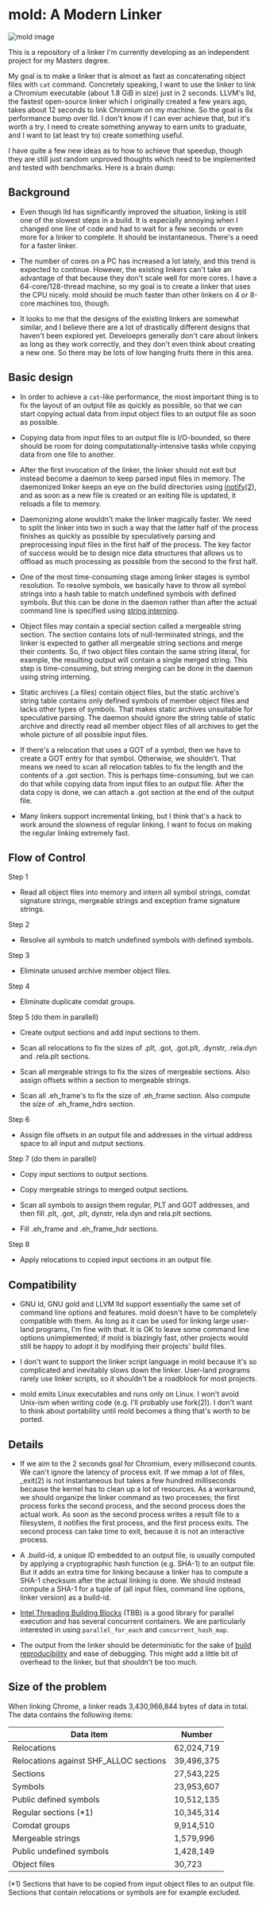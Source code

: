 # mold: A Modern Linker

![mold image](mold.jpg)

This is a repository of a linker I'm currently developing as an
independent project for my Masters degree.

My goal is to make a linker that is almost as fast as concatenating
object files with `cat` command. Concretely speaking, I want to use the
linker to link a Chromium executable (about 1.8 GiB in size) just in 2
seconds. LLVM's lld, the fastest open-source linker which I originally
created a few years ago, takes about 12 seconds to link Chromium on my
machine. So the goal is 6x performance bump over lld. I don't know if
I can ever achieve that, but it's worth a try. I need to create
something anyway to earn units to graduate, and I want to (at least
try to) create something useful.

I have quite a few new ideas as to how to achieve that speedup, though
they are still just random unproved thoughts which need to be
implemented and tested with benchmarks. Here is a brain dump:

## Background

- Even though lld has significantly improved the situation, linking is
  still one of the slowest steps in a build. It is especially
  annoying when I changed one line of code and had to wait for a few
  seconds or even more for a linker to complete. It should be
  instantaneous. There's a need for a faster linker.

- The number of cores on a PC has increased a lot lately, and this
  trend is expected to continue. However, the existing linkers can't
  take an advantage of that because they don't scale well for more
  cores. I have a 64-core/128-thread machine, so my goal is to create
  a linker that uses the CPU nicely. mold should be much faster than
  other linkers on 4 or 8-core machines too, though.

- It looks to me that the designs of the existing linkers are somewhat
  similar, and I believe there are a lot of drastically different
  designs that haven't been explored yet. Develoeprs generally don't
  care about linkers as long as they work correctly, and they don't
  even think about creating a new one. So there may be lots of low
  hanging fruits there in this area.

## Basic design

- In order to achieve a `cat`-like performance, the most important
  thing is to fix the layout of an output file as quickly as possible, so
  that we can start copying actual data from input object files to an
  output file as soon as possible.

- Copying data from input files to an output file is I/O-bounded, so
  there should be room for doing computationally-intensive tasks while
  copying data from one file to another.

- After the first invocation of the linker, the linker should not exit
  but instead become a daemon to keep parsed input files in memory.
  The daemonized linker keeps an eye on the build directories using
  [inotify(2)](https://en.wikipedia.org/wiki/Inotify), and as soon as
  a new file is created or an exiting file is updated, it reloads a
  file to memory.

- Daemonizing alone wouldn't make the linker magically faster. We need
  to split the linker into two in such a way that the latter half of
  the process finishes as quickly as possible by speculatively parsing
  and preprocessing input files in the first half of the process. The
  key factor of success would be to design nice data structures that
  allows us to offload as much processing as possible from the second
  to the first half.

- One of the most time-consuming stage among linker stages is symbol
  resolution. To resolve symbols, we basically have to throw all
  symbol strings into a hash table to match undefined symbols with
  defined symbols. But this can be done in the daemon rather than
  after the actual command line is specified using [string
  interning](https://en.wikipedia.org/wiki/String_interning).

- Object files may contain a special section called a mergeable string
  section. The section contains lots of null-terminated strings, and
  the linker is expected to gather all mergeable string sections and
  merge their contents. So, if two object files contain the same
  string literal, for example, the resulting output will contain a
  single merged string. This step is time-consuming, but string
  merging can be done in the daemon using string interning.

- Static archives (.a files) contain object files, but the static
  archive's string table contains only defined symbols of member
  object files and lacks other types of symbols. That makes static
  archives unsuitable for speculative parsing. The daemon should
  ignore the string table of static archive and directly read all
  member object files of all archives to get the whole picture of
  all possible input files.

- If there's a relocation that uses a GOT of a symbol, then we have to
  create a GOT entry for that symbol. Otherwise, we shouldn't. That
  means we need to scan all relocation tables to fix the length and
  the contents of a .got section. This is perhaps time-consuming, but
  we can do that while copying data from input files to an output
  file. After the data copy is done, we can attach a .got section at
  the end of the output file.

- Many linkers support incremental linking, but I think that's a hack
  to work around the slowness of regular linking. I want to focus on
  making the regular linking extremely fast.

## Flow of Control

Step 1

- Read all object files into memory and intern all symbol strings,
  comdat signature strings, mergeable strings and exception frame
  signature strings.

Step 2

- Resolve all symbols to match undefined symbols with defined symbols.

Step 3

- Eliminate unused archive member object files.

Step 4

- Eliminate duplicate comdat groups.

Step 5 (do them in parallell)

- Create output sections and add input sections to them.

- Scan all relocations to fix the sizes of .plt, .got, .got.plt,
  .dynstr, .rela.dyn and .rela.plt sections.

- Scan all mergeable strings to fix the sizes of mergeable sections.
  Also assign offsets within a section to mergeable strings.

- Scan all .eh_frame's to fix the size of .eh_frame section. Also
  compute the size of .eh_frame_hdrs section.

Step 6

- Assign file offsets in an output file and addresses in the virtual
  address space to all input and output sections.

Step 7 (do them in parallel)

- Copy input sections to output sections.

- Copy mergeable strings to merged output sections.

- Scan all symbols to assign them regular, PLT and GOT addresses, and
  then fill .plt, .got, .plt, dynstr, rela.dyn and rela.plt sections.

- Fill .eh_frame and .eh_frame_hdr sections.

Step 8

- Apply relocations to copied input sections in an output file.

## Compatibility

- GNU ld, GNU gold and LLVM lld support essentially the same set of
  command line options and features. mold doesn't have to be
  completely compatible with them. As long as it can be used for
  linking large user-land programs, I'm fine with that. It is OK to
  leave some command line options unimplemented; if mold is blazingly
  fast, other projects would still be happy to adopt it by modifying
  their projects' build files.

- I don't want to support the linker script language in mold because
  it's so complicated and inevitably slows down the linker. User-land
  programs rarely use linker scripts, so it shouldn't be a roadblock
  for most projects.

- mold emits Linux executables and runs only on Linux. I won't avoid
  Unix-ism when writing code (e.g. I'll probably use fork(2)).
  I don't want to think about portability until mold becomes a thing
  that's worth to be ported.

## Details

- If we aim to the 2 seconds goal for Chromium, every millisecond
  counts. We can't ignore the latency of process exit. If we mmap a
  lot of files, \_exit(2) is not instantaneous but takes a few hundred
  milliseconds because the kernel has to clean up a lot of
  resources. As a workaround, we should organize the linker command as
  two processes; the first process forks the second process, and the
  second process does the actual work. As soon as the second process
  writes a result file to a filesystem, it notifies the first process,
  and the first process exits. The second process can take time to
  exit, because it is not an interactive process.

- A .build-id, a unique ID embedded to an output file, is usually
  computed by applying a cryptographic hash function (e.g. SHA-1) to
  an output file. But it adds an extra time for linking because a
  linker has to compute a SHA-1 checksum after the actual linking is
  done. We should instead compute a SHA-1 for a tuple of (all input
  files, command line options, linker version) as a build-id.

- [Intel Threading Building
  Blocks](https://github.com/oneapi-src/oneTBB) (TBB) is a good
  library for parallel execution and has several concurrent
  containers. We are particularly interested in using
  `parallel_for_each` and `concurrent_hash_map`.

- The output from the linker should be deterministic for the sake of
  [build reproducibility](https://en.wikipedia.org/wiki/Reproducible_builds)
  and ease of debugging. This might add a little bit of overhead to
  the linker, but that shouldn't be too much.

## Size of the problem

When linking Chrome, a linker reads 3,430,966,844 bytes of data in
total. The data contains the following items:

| Data item                | Number
| ------------------------ | ------
| Relocations              | 62,024,719
| Relocations against SHF_ALLOC sections | 39,496,375
| Sections                 | 27,543,225
| Symbols                  | 23,953,607
| Public defined symbols   | 10,512,135
| Regular sections (*1)    | 10,345,314
| Comdat groups            | 9,914,510
| Mergeable strings        | 1,579,996
| Public undefined symbols | 1,428,149
| Object files             | 30,723

(*1) Sections that have to be copied from input object files to an
output file. Sections that contain relocations or symbols are for
example excluded.
